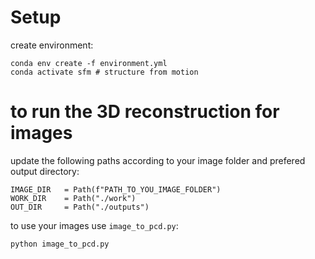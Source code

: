 
# Setup

create environment:
```
conda env create -f environment.yml
conda activate sfm # structure from motion
```

# to run the 3D reconstruction for images
update the following paths according to your image folder and prefered output directory:
```
IMAGE_DIR   = Path(f"PATH_TO_YOU_IMAGE_FOLDER")
WORK_DIR    = Path("./work")
OUT_DIR     = Path("./outputs")
```

to use your images use `image_to_pcd.py`:

```
python image_to_pcd.py
```


















